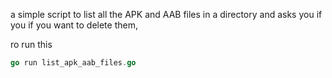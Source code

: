 a simple script to list all the APK and AAB files in a directory and asks you if you if you want to delete them,

ro run this

```go
go run list_apk_aab_files.go
```